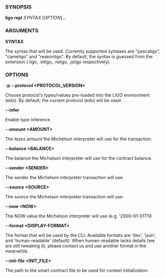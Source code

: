 
### SYNOPSIS

**ligo repl** *SYNTAX* \[*OPTION*\]\...

### ARGUMENTS

**SYNTAX**

The syntax that will be used. Currently supported syntaxes are "pascaligo", "cameligo" and "reasonligo". By default, the syntax is guessed from the extension (.ligo, .mligo, .religo, .jsligo respectively).

### OPTIONS

**-p --protocol &lt;PROTOCOL_VERSION&gt;**

Choose protocol's types/values pre-loaded into the LIGO environment  (edo). By default, the current protocol (edo) will be used

**--infer**

Enable type inference

**--amount &lt;AMOUNT&gt;**

The tezos amount the Michelson interpreter will use for the transaction.

**--balance &lt;BALANCE&gt;**

The balance the Michelson interpreter will use for the contract balance.

**--sender &lt;SENDER&gt;**

The sender the Michelson interpreter transaction will use.

**--source &lt;SOURCE&gt;**

The source the Michelson interpreter transaction will use.

**--now &lt;NOW&gt;**

The NOW value the Michelson interpreter will use (e.g. '2000-01-01T10

**--format &lt;DISPLAY-FORMAT&gt;**

The format that will be used by the CLI. Available formats are 'dev', 'json', and 'human-readable' (default). When human-readable lacks details (we are still tweaking it), please contact us and use another format in the meanwhile.

**--init-file &lt;INIT_FILE&gt;**

The path to the smart contract file to be used for context initialization.

